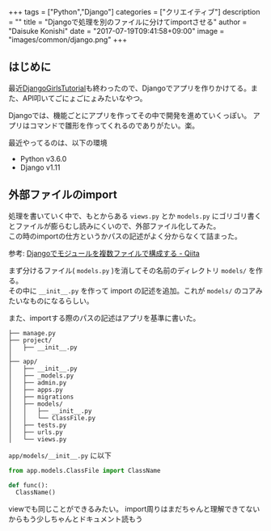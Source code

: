 +++
tags = ["Python","Django"]
categories = ["クリエイティブ"]
description = ""
title = "Djangoで処理を別のファイルに分けてimportさせる"
author = "Daisuke Konishi"
date = "2017-07-19T09:41:58+09:00"
image = "images/common/django.png"
+++

## はじめに
最近[DjangoGirlsTutorial](https://www.gitbook.com/book/djangogirlsjapan/workshop_tutorialjp/details)も終わったので、Djangoでアプリを作りかけてる。また、API叩いてごにょごにょみたいなやつ。

Djangoでは、機能ごとにアプリを作ってその中で開発を進めていくっぽい。
アプリはコマンドで雛形を作ってくれるのでありがたい。楽。

最近やってるのは、以下の環境

- Python v3.6.0
- Django v1.11

## 外部ファイルのimport
処理を書いていく中で、もとからある ``views.py`` とか ``models.py`` にゴリゴリ書くとファイルが膨らむし読みにくいので、外部ファイル化してみた。  
この時のimportの仕方というかパスの記述がよく分からなくて詰まった。

参考: [Djangoでモジュールを複数ファイルで構成する - Qiita](http://qiita.com/RyoMa_0923/items/c4ca5bd070e823403fdf#model%E3%82%92%E8%A4%87%E6%95%B0%E3%83%95%E3%82%A1%E3%82%A4%E3%83%AB%E3%81%AB%E5%88%86%E5%89%B2)

まず分けるファイル( ``models.py`` )を消してその名前のディレクトリ ``models/`` を作る。  
その中に ``__init__.py`` を作って import の記述を追加。これが ``models/`` のコアみたいなものになるらしい。  

また、importする際のパスの記述はアプリを基準に書いた。

```
├── manage.py
├── project/
│   ├── __init__.py
│
├── app/
│   ├── __init__.py
│   ├── _models.py
│   ├── admin.py
│   ├── apps.py
│   ├── migrations
│   ├── models/
│   │   ├── __init__.py
│   │   └── ClassFile.py
│   ├── tests.py
│   ├── urls.py
│   └── views.py
```

``app/models/__init__.py`` に以下

```python
from app.models.ClassFile import ClassName

def func():
  ClassName()
```

viewでも同じことができるみたい。
import周りはまだちゃんと理解できてないからもう少しちゃんとドキュメント読もう
